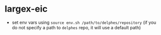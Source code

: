 # largex-eic

- set env vars using
  `source env.sh /path/to/delphes/repository`
  (if you do not specify a path to `delphes` repo, it will use
  a default path)
